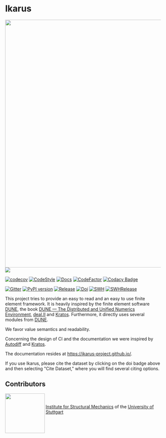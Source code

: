 <!--
SPDX-FileCopyrightText: 2022 The Ikarus Developers mueller@ibb.uni-stuttgart.de
SPDX-License-Identifier: LGPL-3.0-or-later
-->
# Ikarus

<img align="left" src="docs/website/auxiliaryImages/BigLogo.png" width="800">  

<br/><br/>    
[![](http://github-actions.40ants.com/ikarus-project/ikarus/matrix.svg?only=Debian.Gcc-12-Debug,Debian.Gcc-12-Release,Debian.Clang-16-Debug,Debian.Clang-16-Release)](https://github.com/ikarus-project/ikarus)

[![codecov](https://codecov.io/gh/ikarus-project/ikarus/branch/main/graph/badge.svg?token=zJgggitPMc)](https://codecov.io/gh/ikarus-project/ikarus)
[![CodeStyle](https://github.com/ikarus-project/ikarus/actions/workflows/style.yml/badge.svg)](https://github.com/ikarus-project/ikarus/actions/workflows/style.yml)
[![Docs](https://github.com/ikarus-project/ikarus/actions/workflows/ghpages.yml/badge.svg)](https://github.com/ikarus-project/ikarus/actions/workflows/ghpages.yml)
[![CodeFactor](https://www.codefactor.io/repository/github/ikarus-project/ikarus/badge/main)](https://www.codefactor.io/repository/github/ikarus-project/ikarus/overview/main)
[![Codacy Badge](https://app.codacy.com/project/badge/Grade/5c588e67d1e541fc9be3c7377297aa8a)](https://app.codacy.com/gh/ikarus-project/ikarus/dashboard?utm_source=gh&utm_medium=referral&utm_content=&utm_campaign=Badge_grade)

[![Gitter](https://badges.gitter.im/ikarus-project/community.svg)](https://gitter.im/ikarus-project/community?utm_source=badge&utm_medium=badge&utm_campaign=pr-badge)
[![PyPI version](https://badge.fury.io/py/pyikarus.svg)](https://badge.fury.io/py/pyikarus)
[![Release](https://badgen.net/badge/Release/0.3/purple?icon=github)](https://github.com/ikarus-project/ikarus/releases)
[![Doi](https://img.shields.io/badge/DOI-10.18419%2Fdarus--3303-orange)](https://doi.org/10.18419/darus-3303)
[![SWH](https://archive.softwareheritage.org/badge/origin/https://github.com/ikarus-project/ikarus/)](https://archive.softwareheritage.org/browse/origin/?origin_url=https://github.com/ikarus-project/ikarus)
[![SWHRelease](https://archive.softwareheritage.org/badge/swh:1:rel:2cbfacc591c5fa48bdc84b375e42d1ab5304425f/)](https://archive.softwareheritage.org/swh:1:rel:2cbfacc591c5fa48bdc84b375e42d1ab5304425f;origin=https://github.com/ikarus-project/ikarus;visit=swh:1:snp:22424908ab42ab0d38be84c34235b8b5ae7af6c4)

This project tries to provide an easy to read and an easy to use finite element framework.
It is heavily inspired by the finite element software [DUNE](https://dune-project.org/), the book [DUNE — The Distributed and Unified Numerics Environment](https://www.springer.com/gp/book/9783030597016),
[deal.II](https://www.dealii.org/) and [Kratos](https://github.com/KratosMultiphysics/Kratos).
Furthermore, it directly uses several modules from [DUNE](https://dune-project.org/).

We favor value semantics and readability.

Concerning the design of CI and the documentation we were inspired by [Autodiff](https://autodiff.github.io/)  and [Kratos](https://github.com/KratosMultiphysics/Kratos).

The documentation resides at https://ikarus-project.github.io/.

If you use Ikarus, please cite the dataset by clicking on the doi badge above and then selecting "Cite Dataset," where you will find several citing options. 

## Contributors

<img align="left" src="https://user-images.githubusercontent.com/10537464/205657284-f6ace981-42a8-49f1-9c66-4c464f15ce4a.png" width="128">
<p></br></br><a href="https://www.ibb.uni-stuttgart.de/">Institute for Structural Mechanics</a> of the <a href="https://www.uni-stuttgart.de/">University of Stuttgart</a></p>
